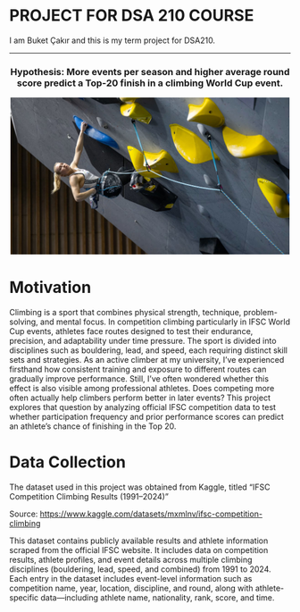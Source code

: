 # PROJECT FOR DSA 210 COURSE
I am Buket Çakır and this is my term project for DSA210.

---
<div align="center">

### Hypothesis: More events per season and higher average round score predict a Top-20 finish in a climbing World Cup event.

</div>
<p align="center">
  <img src="docs/assets/climbing_photo.jpg" alt="Climbing Competition Image" width="500">
</p>

# Motivation
Climbing is a sport that combines physical strength, technique, problem-solving, and mental focus. In competition climbing particularly in IFSC World Cup events, athletes face routes designed to test their endurance, precision, and adaptability under time pressure. The sport is divided into disciplines such as bouldering, lead, and speed, each requiring distinct skill sets and strategies. As an active climber at my university, I’ve experienced firsthand how consistent training and exposure to different routes can gradually improve performance. Still, I’ve often wondered whether this effect is also visible among professional athletes. Does competing more often actually help climbers perform better in later events? This project explores that question by analyzing official IFSC competition data to test whether participation frequency and prior performance scores can predict an athlete’s chance of finishing in the Top 20.

# Data Collection
The dataset used in this project was obtained from Kaggle, titled “IFSC Competition Climbing Results (1991–2024)” 

Source: https://www.kaggle.com/datasets/mxmlnv/ifsc-competition-climbing

This dataset contains publicly available results and athlete information scraped from the official IFSC website. It includes data on competition results, athlete profiles, and event details across multiple climbing disciplines (bouldering, lead, speed, and combined) from 1991 to 2024. Each entry in the dataset includes event-level information such as competition name, year, location, discipline, and round, along with athlete-specific data—including athlete name, nationality, rank, score, and time. 
